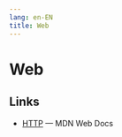 ```yaml
---
lang: en-EN 
title: Web
---
```

# Web

## Links
- [HTTP](https://developer.mozilla.org/en-US/docs/Web/HTTP) — MDN Web Docs
